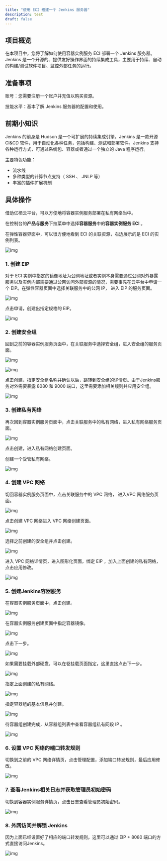 ```yaml
---
title: "使用 ECI 搭建一个 Jenkins 服务器"
description: test
draft: false
---
```


## 项目概览

在本项目中，您将了解如何使用容器实例服务 ECI 部署一个 Jenkins 服务器。 Jenkins 是一个开源的、提供友好操作界面的持续集成工具，主要用于持续、自动的构建/测试软件项目、监控外部任务的运行。

## 准备事项

账号：您需要注册一个账户并充值以购买资源。


技能水平：基本了解 Jenkins 服务器的配置和使用。

## 前期小知识

Jenkins 的前身是 Hudson 是一个可扩展的持续集成引擎。Jenkins 是一款开源 CI&CD 软件，用于自动化各种任务，包括构建、测试和部署软件。Jenkins 支持各种运行方式，可通过系统包、容器或者通过一个独立的 Java 程序运行。

主要特色功能：

- 流水线
- 多种类型的计算节点支持（ SSH 、 JNLP 等）
- 丰富的插件扩展机制

## 具体操作

借助亿栖云平台，可以方便地将容器实例服务部署在私有网络当中。

在控制台的**产品与服务**下拉菜单中选择**容器服务**中的**容器实例服务 ECI** 。

在弹性容器界面中，可以很方便地看到 ECI 的关联资源，右边展示的是 ECI 的实例列表。

![img](../Build-Jenkins.assets/ksnip_20201122-153125.png)


### 1. 创建 EIP

对于 ECI 实例中指定的镜像地址为公网地址或者实例本身需要通过公网对外暴露服务以及实例内部需要通过公网访问外部资源的情况，需要事先在云平台中申请一个 EIP。在弹性容器页面中选择关联服务中的公网 IP， 进入 EIP 的服务页面。

![img](../../quickstart/Quick-start.assets/ksnip_20201122-154457.png)

点击申请，创建出指定规格的 EIP。

![img](../../quickstart/Quick-start.assets/ksnip_20201122-154827.png)

### 2. 创建安全组

回到之前的容器实例服务页面中，在关联服务中选择安全组，进入安全组的服务页面。

![img](../../quickstart/Quick-start.assets/ksnip_20201122-155246.png)

![img](../../quickstart/Quick-start.assets/ksnip_20201122-155407.png)

点击创建，指定安全组名称并确认以后，跳转到安全组的详情页。由于Jenkins服务对外需要暴露 8080 和 9000 端口，这里需要添加相关规则并应用安全组。

![img](../../quickstart/Quick-start.assets/ksnip_20201122-155859.png)

### 3. 创建私有网络

再次回到容器实例服务页面中，点击关联服务中的私有网络，进入私有网络服务页面。

![img](../../quickstart/Quick-start.assets/ksnip_20201122-161214.png)

点击创建，进入私有网络创建页面。

创建一个受管私有网络。

![img](../../quickstart/Quick-start.assets/ksnip_20201122-161614.png)

### 4. 创建 VPC 网络

切回容器实例服务页面中，点击关联服务中的 VPC 网络， 进入VPC 网络服务页面。

![img](../../quickstart/Quick-start.assets/ksnip_20201122-152647.png)

点击创建 VPC 网络进入 VPC 网络创建页面。

![img](../../quickstart/Quick-start.assets/ksnip_20201122-153608.png)

选择之前创建的安全组并点击创建。

![img](../../quickstart/Quick-start.assets/ksnip_20201122-160638.png)

进入 VPC 网络详情页，进入图形化页面，绑定 EIP ，加入上面创建的私有网络，点击应用修改。

![img](../../quickstart/Quick-start.assets/ksnip_20201122-162123.png)

### 5. 创建Jenkins容器服务

在容器实例服务页面中，点击创建。

![img](../../quickstart/Quick-start.assets/ksnip_20201122-162547.png)

在容器实例服务创建页面中指定容器镜像。

![img](../../quickstart/Quick-start.assets/ksnip_20201122-163431.png)

点击下一步。

![img](../../quickstart/Quick-start.assets/ksnip_20201211-135657.png)

如果需要挂载外部硬盘，可以在卷挂载页面指定，这里直接点击下一步。

![img](../../quickstart/Quick-start.assets/ksnip_20201122-165257.png)

指定上面创建的私有网络。

![img](../../quickstart/Quick-start.assets/ksnip_20201122-165438.png)

指定容器组的基本信息并创建。

![img](../Build-Jenkins.assets/ksnip_20201122-165612.png)

待容器组创建完成，从容器组列表中查看容器组私有网段 IP 。

![img](../Build-Jenkins.assets/ksnip_20201122-170802.png)

### 6. 设置 VPC 网络的端口转发规则

切换到之前的 VPC 网络详情页，点击管理配置，添加端口转发规则，最后应用修改。

![img](../Build-Jenkins.assets/ksnip_20201122-170956.png)

### 7. 查看Jenkins相关日志并获取管理员初始密码

切换到容器实例服务详情页，点击日志查看管理员初始密码。

![img](../Build-Jenkins.assets/ksnip_20201122-171740.png)

### 8. 外网访问并解锁 Jenkins

因为上面已经设置好了相应的端口转发规则，这里可以通过 EIP + 8080 端口的方式直接访问Jenkins。

![img](../Build-Jenkins.assets/ksnip_20201122-171940.png)


